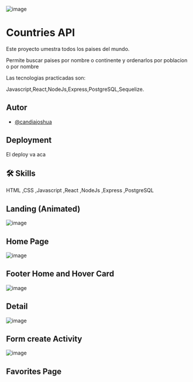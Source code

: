 ![image](https://github.com/JoshuaCandia/APICountries/assets/99448044/82c0c334-e7b5-422e-92ae-cafcd503e5e4)

# Countries API

Este proyecto umestra todos los paises del mundo.

Permite buscar paises por nombre o continente y ordenarlos por poblacion o por nombre

Las tecnologias practicadas son:

Javascript,React,NodeJs,Express,PostgreSQL,Sequelize.

## Autor

- [@candiajoshua](https://www.linkedin.com/in/joshua-candia-a1617723a/)

## Deployment

El deploy va aca

## 🛠 Skills

 HTML ,CSS ,Javascript ,React ,NodeJs ,Express ,PostgreSQL

## Landing (Animated)
![image](https://github.com/JoshuaCandia/APICountries/assets/99448044/bc62e383-2486-4387-9f5c-c492ca879a15)


## Home Page
![image](https://github.com/JoshuaCandia/APICountries/assets/99448044/9fab97ce-c5e6-4a76-96c8-2c02ff9190f0)


## Footer Home and Hover Card
![image](https://github.com/JoshuaCandia/APICountries/assets/99448044/807602ea-d479-4dd7-95dd-67220d30a6e4)


## Detail
![image](https://github.com/JoshuaCandia/APICountries/assets/99448044/e9532f2c-5435-4941-9cac-d88812ef6e6f)


## Form create Activity
![image](https://github.com/JoshuaCandia/APICountries/assets/99448044/adf88a01-65d6-4c71-8b0d-001616ec4962)


## Favorites Page
